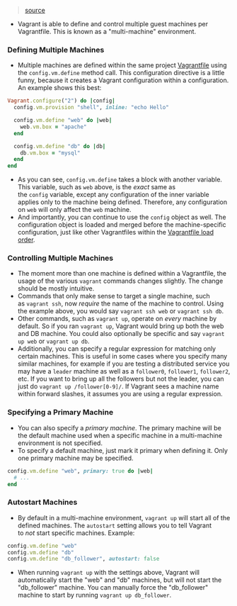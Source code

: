 > [source](https://developer.hashicorp.com/vagrant/docs/multi-machine)

* Vagrant is able to define and control multiple guest machines per Vagrantfile. This is known as a "multi-machine" environment.

### Defining Multiple Machines
* Multiple machines are defined within the same project [Vagrantfile](https://developer.hashicorp.com/vagrant/docs/vagrantfile) using the `config.vm.define` method call. This configuration directive is a little funny, because it creates a Vagrant configuration within a configuration. An example shows this best:
```ruby
Vagrant.configure("2") do |config|
  config.vm.provision "shell", inline: "echo Hello"

  config.vm.define "web" do |web|
    web.vm.box = "apache"
  end

  config.vm.define "db" do |db|
    db.vm.box = "mysql"
  end
end
```
* As you can see, `config.vm.define` takes a block with another variable. This variable, such as `web` above, is the _exact_ same as the `config` variable, except any configuration of the inner variable applies only to the machine being defined. Therefore, any configuration on `web` will only affect the `web` machine.
* And importantly, you can continue to use the `config` object as well. The configuration object is loaded and merged before the machine-specific configuration, just like other Vagrantfiles within the [Vagrantfile load order](https://developer.hashicorp.com/vagrant/docs/vagrantfile#load-order).

### Controlling Multiple Machines
* The moment more than one machine is defined within a Vagrantfile, the usage of the various `vagrant` commands changes slightly. The change should be mostly intuitive.
* Commands that only make sense to target a single machine, such as `vagrant ssh`, now _require_ the name of the machine to control. Using the example above, you would say `vagrant ssh web` or `vagrant ssh db`.
* Other commands, such as `vagrant up`, operate on _every_ machine by default. So if you ran `vagrant up`, Vagrant would bring up both the web and DB machine. You could also optionally be specific and say `vagrant up web` or `vagrant up db`.
* Additionally, you can specify a regular expression for matching only certain machines. This is useful in some cases where you specify many similar machines, for example if you are testing a distributed service you may have a `leader` machine as well as a `follower0`, `follower1`, `follower2`, etc. If you want to bring up all the followers but not the leader, you can just do `vagrant up /follower[0-9]/`. If Vagrant sees a machine name within forward slashes, it assumes you are using a regular expression.

### Specifying a Primary Machine
* You can also specify a _primary machine_. The primary machine will be the default machine used when a specific machine in a multi-machine environment is not specified.
* To specify a default machine, just mark it primary when defining it. Only one primary machine may be specified.
```ruby
config.vm.define "web", primary: true do |web|
  # ...
end
```

### Autostart Machines
* By default in a multi-machine environment, `vagrant up` will start all of the defined machines. The `autostart` setting allows you to tell Vagrant to _not_ start specific machines. Example:
```ruby
config.vm.define "web"
config.vm.define "db"
config.vm.define "db_follower", autostart: false
```
* When running `vagrant up` with the settings above, Vagrant will automatically start the "web" and "db" machines, but will not start the "db_follower" machine. You can manually force the "db_follower" machine to start by running `vagrant up db_follower`.
